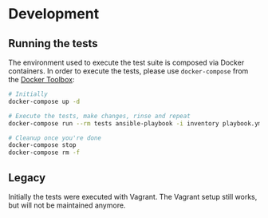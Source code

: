 # Development
## Running the tests
The environment used to execute the test suite is composed via Docker containers. In order to execute the tests, please use `docker-compose` from the [Docker Toolbox](https://www.docker.com/docker-toolbox):

```bash
# Initially
docker-compose up -d

# Execute the tests, make changes, rinse and repeat
docker-compose run --rm tests ansible-playbook -i inventory playbook.yml

# Cleanup once you're done
docker-compose stop
docker-compose rm -f
```

## Legacy
Initially the tests were executed with Vagrant. The Vagrant setup still works, but will not be maintained anymore.
